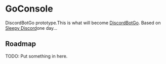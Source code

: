 # GoConsole
DiscordBotGo prototype.This is what will become [DiscordBotGo](https://github.com/Au-lit/DiscordBotGo "GitHub repo"). Based on [Sleepy Discord](https://github.com/yourWaifu/sleepy-discord "GitHub repo")one day...
## Roadmap
TODO: Put something in here.
